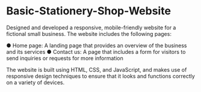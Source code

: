 # Basic-Stationery-Shop-Website

Designed and developed a responsive, mobile-friendly website for a fictional small business. The website includes the following pages:

● Home page: A landing page that provides an overview of the business and its services
● Contact us: A page that includes a form for visitors to send inquiries or requests for more information

The website is built using HTML, CSS, and JavaScript, and makes use of responsive design techniques to ensure that it looks and functions correctly on a variety of devices.
